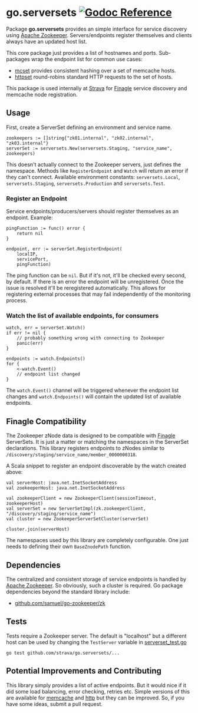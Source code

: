 go.serversets [![Godoc Reference](https://godoc.org/github.com/strava/go.serversets?status.png)](https://godoc.org/github.com/strava/go.serversets)
=============

Package **go.serversets** provides an simple interface for service discovery using [Apache Zookeeper](http://zookeeper.apache.org/).
Servers/endpoints register themselves and clients always have an updated host list. 

This core package just provides a list of hostnames and ports. Sub-packages wrap 
the endpoint list for common use cases:

* [mcset](/mcset) provides consistent hashing over a set of memcache hosts.
* [httpset](/httpset) round-robins standard HTTP requests to the set of hosts.

This package is used internally at [Strava](http://strava.com) for 
[Finagle](https://twitter.github.io/finagle/) service discovery and memcache node registration. 

Usage
-----
First, create a ServerSet defining an environment and service name.

	zookeepers := []string{"zk01.internal", "zk02.internal", "zk03.internal"}
	serverSet := serversets.New(serversets.Staging, "service_name", zookeepers)

This doesn't actually connect to the Zookeeper servers, just defines the namespace.
Methods like `RegisterEndpoint` and `Watch` will return an error if they can't connect.
Available environment constants: `serversets.Local`, `serversets.Staging`, `serversets.Production` and `serversets.Test`.

### Register an Endpoint

Service endpoints/producers/servers should register themselves as an endpoint. Example:
	
	pingFunction := func() error {
		return nil
	}

	endpoint, err := serverSet.RegisterEndpoint(
		localIP,
		servicePort,
		pingFunction)

The ping function can be `nil`. But if it's not, it'll be checked every second, by default. If there is an 
error the endpoint will be unregistered. Once the issue is resolved it'll be reregistered automatically.
This allows for registering external processes that may fail independently of the monitoring process.

### Watch the list of available endpoints, for consumers

	watch, err = serverSet.Watch()
	if err != nil {
		// probably something wrong with connecting to Zookeeper
		panic(err)
	}

	endpoints := watch.Endpoints()
	for {
		<-watch.Event()
		// endpoint list changed
	}

The `watch.Event()` channel will be triggered whenever the endpoint list changes
and `watch.Endpoints()` will contain the updated list of available endpoints.

Finagle Compatibility
---------------------
The Zookeeper zNode data is designed to be compatible with [Finagle](https://twitter.github.io/finagle/) ServerSets.
It is just a matter or matching the namespaces in the ServerSet declarations.
This library registers endpoints to zNodes similar to `/discovery/staging/service_name/member_0000000318`.

A Scala snippet to register an endpoint discoverable by the watch created above:

	val serverHost: java.net.InetSocketAddress
	val zookeeperHost: java.net.InetSocketAddress

	val zookeeperClient = new ZookeeperClient(sessionTimeout, zookeeperHost)
	val serverSet = new ServerSetImpl(zk.zookeeperClient, "/discovery/staging/service_name")
	val cluster = new ZookeeperServerSetCluster(serverSet)

	cluster.join(serverHost)

The namespaces used by this library are completely configurable. One just needs to defining their own `BaseZnodePath` function.

Dependencies
------------
The centralized and consistent storage of service endpoints is handled by [Apache Zookeeper](http://zookeeper.apache.org/).
So obviously, such a cluster is required. Go package dependencies beyond the standard library include:

* [github.com/samuel/go-zookeeper/zk](https://github.com/samuel/go-zookeeper/)

Tests
-----
Tests require a Zookeeper server. The default is "localhost" but a different 
host can be used by changing the `TestServer` variable in [serverset_test.go](serverset_test.go)

	go test github.com/strava/go.serversets/...

Potential Improvements and Contributing
---------------------------------------
This library simply provides a list of active endpoints. But it would nice if it did some
load balancing, error checking, retries etc. Simple versions of this are available for 
[memcache](/mcset) and [http](/httpset) but they can be improved. 
So, if you have some ideas, submit a pull request.
